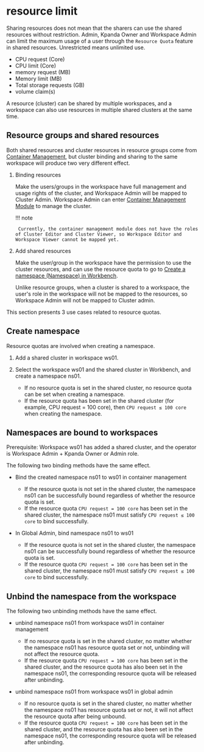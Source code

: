 # resource limit

Sharing resources does not mean that the sharers can use the shared resources without restriction.
Admin, Kpanda Owner and Workspace Admin can limit the maximum usage of a user through the `Resource Quota` feature in shared resources.
Unrestricted means unlimited use.

- CPU request (Core)
- CPU limit (Core)
- memory request (MB)
- Memory limit (MB)
- Total storage requests (GB)
- volume claim(s)

A resource (cluster) can be shared by multiple workspaces, and a workspace can also use resources in multiple shared clusters at the same time.

## Resource groups and shared resources

Both shared resources and cluster resources in resource groups come from [Container Management](../../../kpanda/intro/what.md), but cluster binding and sharing to the same workspace will produce two very different effect.

1. Binding resources

    Make the users/groups in the workspace have full management and usage rights of the cluster, and Workspace Admin will be mapped to Cluster Admin.
    Workspace Admin can enter [Container Management Module](../../../kpanda/user-guide/permissions/permission-brief.md) to manage the cluster.

    

    !!! note

        Currently, the container management module does not have the roles of Cluster Editor and Cluster Viewer, so Workspace Editor and Workspace Viewer cannot be mapped yet.

2. Add shared resources

    Make the user/group in the workspace have the permission to use the cluster resources, and can use the resource quota to go to [Create a namespace (Namespace) in Workbench](#_2).

    

    Unlike resource groups, when a cluster is shared to a workspace, the user's role in the workspace will not be mapped to the resources, so Workspace Admin will not be mapped to Cluster admin.

This section presents 3 use cases related to resource quotas.

## Create namespace

Resource quotas are involved when creating a namespace.

1. Add a shared cluster in workspace ws01.

    

1. Select the workspace ws01 and the shared cluster in Workbench, and create a namespace ns01.

    

    - If no resource quota is set in the shared cluster, no resource quota can be set when creating a namespace.
    - If the resource quota has been set in the shared cluster (for example, CPU request = 100 core), then `CPU request ≤ 100 core` when creating the namespace.

## Namespaces are bound to workspaces

Prerequisite: Workspace ws01 has added a shared cluster, and the operator is Workspace Admin + Kpanda Owner or Admin role.

The following two binding methods have the same effect.

- Bind the created namespace ns01 to ws01 in container management

    

    - If the resource quota is not set in the shared cluster, the namespace ns01 can be successfully bound regardless of whether the resource quota is set.
    - If the resource quota `CPU request = 100 core` has been set in the shared cluster, the namespace ns01 must satisfy `CPU request ≤ 100 core` to bind successfully.

- In Global Admin, bind namespace ns01 to ws01

    

    - If the resource quota is not set in the shared cluster, the namespace ns01 can be successfully bound regardless of whether the resource quota is set.
    - If the resource quota `CPU request = 100 core` has been set in the shared cluster, the namespace ns01 must satisfy `CPU request ≤ 100 core` to bind successfully.

## Unbind the namespace from the workspace

The following two unbinding methods have the same effect.

- unbind namespace ns01 from workspace ws01 in container management

    

    - If no resource quota is set in the shared cluster, no matter whether the namespace ns01 has resource quota set or not, unbinding will not affect the resource quota.
    - If the resource quota `CPU request = 100 core` has been set in the shared cluster, and the resource quota has also been set in the namespace ns01, the corresponding resource quota will be released after unbinding.

- unbind namespace ns01 from workspace ws01 in global admin

    

    - If no resource quota is set in the shared cluster, no matter whether the namespace ns01 has resource quota set or not, it will not affect the resource quota after being unbound.
    - If the resource quota `CPU request = 100 core` has been set in the shared cluster, and the resource quota has also been set in the namespace ns01, the corresponding resource quota will be released after unbinding.
